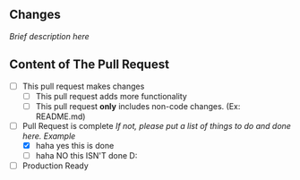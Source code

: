## Changes

*Brief description here*

## Content of The Pull Request

- [ ] This pull request makes changes
  - [ ] This pull request adds more functionality
  - [ ] This pull request **only** includes non-code changes. (Ex: README.md)
- [ ] Pull Request is complete
  *If not, please put a list of things to do and done here.*
  *Example*
  - [x] haha yes this is done
  - [ ] haha NO this ISN'T done D:
- [ ] Production Ready
